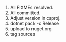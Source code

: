 1. All FIXMEs resolved.
2. All committed.
3. Adjust version in csproj.
4. dotnet pack -c Release
5. upload to nuget.org
6. tag sources